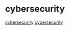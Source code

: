 # cybersecurity

[cybersecurity](https://github.com/alvin-tosh/Malware-Exhibit)
[cybersecurity](https://github.com/Lissy93/personal-security-checklist)
